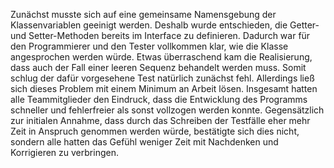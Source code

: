 Zunächst musste sich auf eine gemeinsame Namensgebung der Klassenvariablen geeinigt werden.
Deshalb wurde entschieden, die Getter- und Setter-Methoden bereits im Interface zu definieren.
Dadurch war für den Programmierer und den Tester vollkommen klar, wie die Klasse angesprochen werden würde.
Etwas überraschend kam die Realisierung, dass auch der Fall einer leeren Sequenz behandelt werden muss. Somit schlug der dafür vorgesehene Test natürlich zunächst fehl. Allerdings ließ sich dieses Problem mit einem Minimum an Arbeit lösen.
Insgesamt hatten alle Teammitglieder den Eindruck, dass die Entwicklung des Programms schneller und fehlerfreier als sonst vollzogen werden konnte. Gegensätzlich zur initialen Annahme, dass durch das Schreiben der Testfälle eher mehr Zeit in Anspruch genommen werden würde, bestätigte sich dies nicht, sondern alle hatten das Gefühl weniger Zeit mit Nachdenken und Korrigieren zu verbringen.
